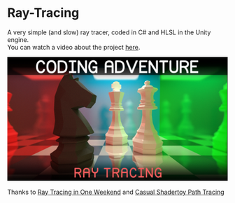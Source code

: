 # Ray-Tracing
A very simple (and slow) ray tracer, coded in C# and HLSL in the Unity engine.<br>
You can watch a video about the project [here](https://youtu.be/Qz0KTGYJtUk).

[![Ray Tracing Video](https://raw.githubusercontent.com/SebLague/Images/master/Ray%20Tracing.jpg)](https://youtu.be/Qz0KTGYJtUk)

Thanks to [Ray Tracing in One Weekend](https://raytracing.github.io) and [Casual Shadertoy Path Tracing](https://blog.demofox.org/2020/05/25/casual-shadertoy-path-tracing-1-basic-camera-diffuse-emissive/)

